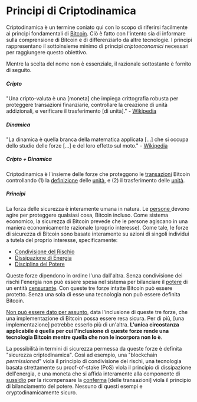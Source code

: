 # Principi di Criptodinamica



Criptodinamica è un termine coniato qui con lo scopo di riferirsi facilmente ai principi fondamentali di [Bitcoin](). Ciò è fatto con l'intento sia di informare sulla comprensione di Bitcoin e di differenziarlo da altre tecnologie. I principi rappresentano il sottoinsieme minimo di principi _criptoeconomici_ necessari per raggiungere questo obiettivo.

Mentre la scelta del nome non è essenziale, il razionale sottostante è fornito di seguito.

##### Cripto

"Una cripto-valuta è una [moneta] che impiega crittografia robusta per proteggere transazioni finanziarie, controllare la creazione di unità addizionali, e verificare il trasferimento [di unità]." - [Wikipedia]()

##### Dinamica

"La dinamica è quella branca della matematica applicata [...] che si occupa dello studio delle forze [...] e del loro effetto sul moto." - [Wikipedia]()

##### Cripto + Dinamica

Criptodinamica è l'insieme delle forze che proteggono le [transazioni]() Bitcoin controllando (1) la [definizione]() delle [unità](), e (2) il trasferimento delle [unità]().

##### Principi

La forza delle sicurezza è interamente umana in natura. Le [persone ]()devono agire per proteggere qualsiasi cosa, Bitcoin incluso. Come sistema economico, la sicurezza di Bitcoin prevede che le persone agiscano in una maniera economicamente razionale (proprio interesse). Come tale, le forze di sicurezza di Bitcoin sono basate interamente su azioni di singoli individui a tutela del proprio interesse, specificamente:

* [Condivisione del Rischio]()
* [Dissipazione di Energia]()
* [Disciplina del Potere]()

Queste forze dipendono  in ordine l'una dall'altra. Senza condivisione dei rischi l'energia non può essere spesa nel sistema per bilanciare il [potere]() di un entità [censurante](). Con queste tre forze intatte Bitcoin può essere protetto. Senza una sola di esse una tecnologia non può essere definita Bitcoin.

[Non può essere dato per assunto](), data l'inclusione di queste tre forze, che una implementazione di Bitcoin possa essere resa sicura. Per di più, [una implementazione] potrebbe esserlo più di un'altra. **L'unica circostanza applicabile è quella per cui l'inclusione di queste forze rende una tecnologia Bitcoin mentre quella che non le incorpora non lo è**.

La possibilità in termini di sicurezza permessa da queste forze è definita "sicurezza criptodinamica". Così ad esempio, una "blockchain _permissioned_" viola il principio di condivisione dei rischi, una tecnologia basata strettamente su proof-of-stake (PoS) viola il principio di dissipazione dell'energia, e una moneta che si affida interamente alla componente di [sussidio]() per la ricompensare la [conferma]()  [delle transazioni] viola il principio di bilanciamento del potere. Nessuno di questi esempi e cryptodinamicamente sicuro.

